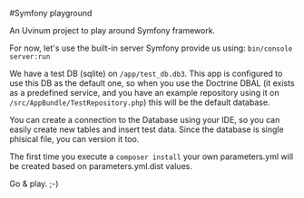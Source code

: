 #Symfony playground

An Uvinum project to play around Symfony framework.

For now, let's use the built-in server Symfony provide us using: `bin/console server:run`

We have a test DB (sqlite) on `/app/test_db.db3`. This app is configured to use this DB as the default one,
so when you use the Doctrine DBAL (it exists as a predefined service, and you have an example repository
using it on `/src/AppBundle/TestRepository.php`) this will be the default database.

You can create a connection to the Database using your IDE, so you can easily create new tables and
insert test data. Since the database is single phisical file, you can version it too.

The first time you execute a `composer install` your own parameters.yml will be created based on
parameters.yml.dist values.

Go & play. ;-)
